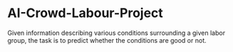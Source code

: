 # AI-Crowd-Labour-Project
Given information describing various conditions surrounding a given labor group, the task is to predict whether the conditions are good or not.
